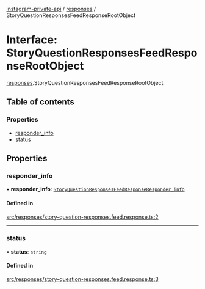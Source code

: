 [instagram-private-api](../../README.md) / [responses](../../modules/responses.md) / StoryQuestionResponsesFeedResponseRootObject

# Interface: StoryQuestionResponsesFeedResponseRootObject

[responses](../../modules/responses.md).StoryQuestionResponsesFeedResponseRootObject

## Table of contents

### Properties

- [responder\_info](StoryQuestionResponsesFeedResponseRootObject.md#responder_info)
- [status](StoryQuestionResponsesFeedResponseRootObject.md#status)

## Properties

### responder\_info

• **responder\_info**: [`StoryQuestionResponsesFeedResponseResponder_info`](StoryQuestionResponsesFeedResponseResponder_info.md)

#### Defined in

[src/responses/story-question-responses.feed.response.ts:2](https://github.com/Nerixyz/instagram-private-api/blob/4971f34/src/responses/story-question-responses.feed.response.ts#L2)

___

### status

• **status**: `string`

#### Defined in

[src/responses/story-question-responses.feed.response.ts:3](https://github.com/Nerixyz/instagram-private-api/blob/4971f34/src/responses/story-question-responses.feed.response.ts#L3)
